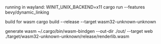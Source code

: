 running in wayland:
    WINIT_UNIX_BACKEND=x11 cargo run --features bevy/dynamic_linking

build for wasm
    cargo build --release --target wasm32-unknown-unknown

generate wasm
    ~/.cargo/bin/wasm-bindgen --out-dir ./out/ --target web ./target/wasm32-unknown-unknown/release/renderlib.wasm 